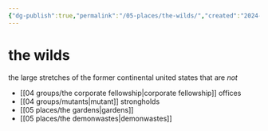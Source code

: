 ```yaml
---
{"dg-publish":true,"permalink":"/05-places/the-wilds/","created":"2024-10-28T09:20:32.039-05:00","updated":"2024-10-30T10:53:24.370-05:00"}
---
```


# the wilds

the large stretches of the former continental united states that are *not*
- [[04 groups/the corporate fellowship\|corporate fellowship]] offices
- [[04 groups/mutants\|mutant]] strongholds
- [[05 places/the gardens\|gardens]]
- [[05 places/the demonwastes\|demonwastes]]